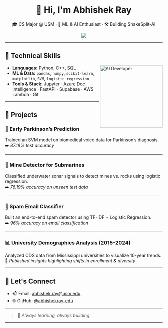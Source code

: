 

<h1 align="center">👋 Hi, I'm Abhishek Ray</h1>

<p align="center">
  🎓 CS Major @ USM · 🔬 ML & AI Enthusiast · 🛠 Building SnakeSplit-AI  
</p>

<p align="center">
  <a href="https://github.com/abhishekray-edu"><img src="https://img.shields.io/badge/github-%2312100E.svg?&style=for-the-badge&logo=github&logoColor=white" /></a>
</p>

---

## 🧠 Technical Skills

<img align="right" width="200" src="https://media.giphy.com/media/qgQUggAC3Pfv687qPC/giphy.gif" alt="AI Developer" />

- **Languages:** Python, C++, SQL  
- **ML & Data:** `pandas`, `numpy`, `scikit-learn`, `matplotlib`, `SVM`, `logistic regression`  
- **Tools & Stack:** Jupyter · Azure Doc Intelligence · FastAPI · Supabase · AWS Lambda · Git

---

## 🚀 Projects
### 🧬 Early Parkinson’s Prediction
Trained an SVM model on biomedical voice data for Parkinson’s diagnosis.  
➡️ *87.18% test accuracy*


---

### 🔎 Mine Detector for Submarines
Classified underwater sonar signals to detect mines vs. rocks using logistic regression.  
➡️ *76.19% accuracy on unseen test data*

---

### 📧 Spam Email Classifier
Built an end-to-end spam detector using TF-IDF + Logistic Regression.  
➡️ *96% accuracy on email classification*

---

### 📊 University Demographics Analysis (2015–2024)
Analyzed CDS data from Mississippi universities to visualize 10-year trends.  
📝 *Published insights highlighting shifts in enrollment & diversity*


---

## 💬 Let's Connect

- 📫 Email: [abhishek.ray@usm.edu](mailto:abhishek.ray@usm.edu)
- 🌐 GitHub: [@abhishekray-edu](https://github.com/abhishekray-edu)

---

> 🧠 *Always learning, always building.*

---
